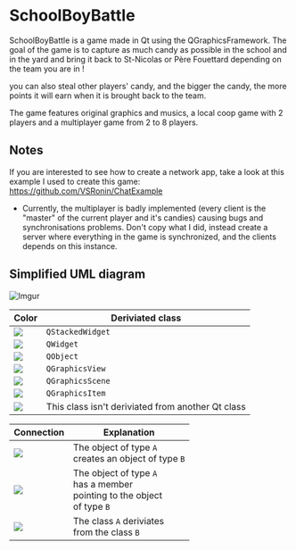 # SchoolBoyBattle

SchoolBoyBattle is a game made in Qt using the QGraphicsFramework. The goal of the game is to capture as much candy as possible in the school and in the yard and bring it back to St-Nicolas or Père Fouettard depending on the team you are in !

you can also steal other players' candy, and the bigger the candy, the more points it will earn when it is brought back to the team.

The game features original graphics and musics, a local coop game with 2 players and a multiplayer game from 2 to 8 players.

## Notes

If you are interested to see how to create a network app, take a look at this example I used to create this game: https://github.com/VSRonin/ChatExample

- Currently, the multiplayer is badly implemented (every client is the "master" of the current player and it's candies) causing bugs and synchronisations problems. Don't copy what I did, instead create a server where everything in the game is synchronized, and the clients depends on this instance.


## Simplified UML diagram

![Imgur](https://i.imgur.com/8nuh7cl.png)

| Color | Deriviated class |
| ------- | -------------- |
| ![](https://i.imgur.com/YZkMM7O.png) | `QStackedWidget` |
| ![](https://i.imgur.com/4UiPqXj.png) | `QWidget` |
| ![](https://i.imgur.com/mfgMQ2R.png) | `QObject` |
| ![](https://i.imgur.com/ikoMsr8.png) | `QGraphicsView` |
| ![](https://i.imgur.com/nMMxoDM.png) | `QGraphicsScene` |
| ![](https://i.imgur.com/VNb5qmk.png) | `QGraphicsItem` |
| ![](https://i.imgur.com/0lY3uqP.png) | This class isn't deriviated from another Qt class |


| Connection | Explanation |
| ------- | -------------- |
| ![](https://i.imgur.com/FTDrlSH.png) | The object of type `A` <br>creates an object of type `B` |
| ![](https://i.imgur.com/NiQ9e63.png) | The object of type `A` <br>has a member <br>pointing to the object <br>of type `B` |
| ![](https://i.imgur.com/5b3un4l.png) | The class `A` deriviates <br> from the class `B` |
